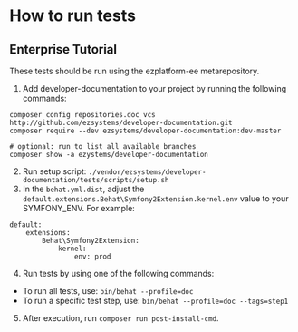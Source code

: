 # How to run tests

## Enterprise Tutorial

These tests should be run using the ezplatform-ee metarepository.

1. Add developer-documentation to your project by running the following commands:
```
composer config repositories.doc vcs http://github.com/ezsystems/developer-documentation.git
composer require --dev ezsystems/developer-documentation:dev-master

# optional: run to list all available branches
composer show -a ezystems/developer-documentation
```
2. Run setup script:
`./vendor/ezsystems/developer-documentation/tests/scripts/setup.sh`
3. In the `behat.yml.dist`, adjust the `default.extensions.Behat\Symfony2Extension.kernel.env` value to your SYMFONY_ENV.
For example:
```
default:
    extensions:
        Behat\Symfony2Extension:
            kernel:
                env: prod
```
4. Run tests by using one of the following commands:
- To run all tests, use: `bin/behat --profile=doc`
- To run a specific test step, use: `bin/behat --profile=doc --tags=step1`
5. After execution, run `composer run post-install-cmd`.
